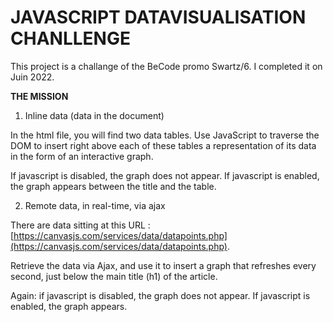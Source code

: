 # JAVASCRIPT DATAVISUALISATION CHANLLENGE  

This project is a challange of the BeCode promo Swartz/6. I completed it on Juin 2022.

**THE MISSION**  

1. Inline data (data in the document)

In the html file, you will find two data tables. Use JavaScript to traverse the DOM to insert right above each of these tables a representation of its data in the form of an interactive graph.

If javascript is disabled, the graph does not appear. If javascript is enabled, the graph appears between the title and the table.  

2. Remote data, in real-time, via ajax

There are data sitting at this URL : [https://canvasjs.com/services/data/datapoints.php](https://canvasjs.com/services/data/datapoints.php).

Retrieve the data via Ajax, and use it to insert a graph that refreshes every second, just below the main title (h1) of the article.

Again: if javascript is disabled, the graph does not appear. If javascript is enabled, the graph appears.

